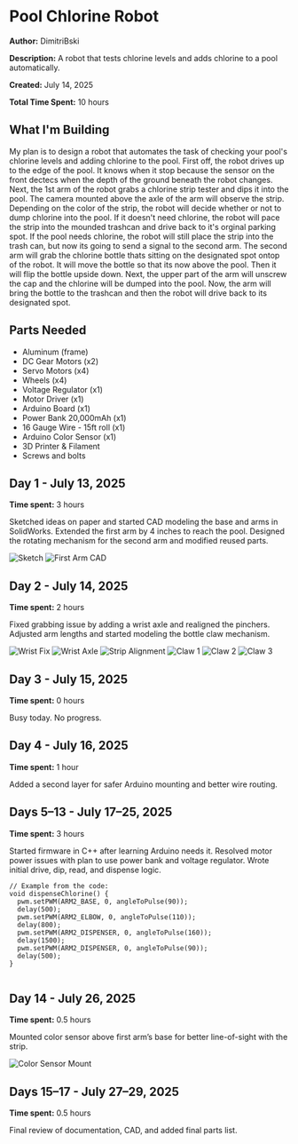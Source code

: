 
  <h1>Pool Chlorine Robot</h1>
  <p><strong>Author:</strong> DimitriBski</p>
  <p><strong>Description:</strong> A robot that tests chlorine levels and adds chlorine to a pool automatically.</p>
  <p><strong>Created:</strong> July 14, 2025</p>
  <p><strong>Total Time Spent:</strong> 10 hours</p>

  <h2>What I'm Building</h2>
  <p>
My plan is to design a robot that automates the task of checking your pool's chlorine levels and adding chlorine to the pool. First off, the robot drives up to the edge of the pool. It knows when it stop because the sensor on the front dectecs when the depth of the ground beneath the robot changes. Next, the 1st arm of the robot grabs a chlorine strip tester and dips it into the pool. The camera mounted above the axle of the arm will observe the strip. Depending on the color of the strip, the robot will decide whether or not to dump chlorine into the pool. If it doesn't need chlorine, the robot will pace the strip into the mounded trashcan and drive back to it's orginal parking spot. If the pool needs chlorine, the robot will still place the strip into the trash can, but now its going to send a signal to the second arm. The second arm will grab the chlorine bottle thats sitting on the designated spot ontop of the robot. It will move the bottle so that its now above the pool. Then it will flip the bottle upside down. Next, the upper part of the arm will unscrew the cap and the chlorine will be dumped into the pool. Now, the arm will bring the bottle to the trashcan and then the robot will drive back to its designated spot. 
  </p>

  <h2>Parts Needed</h2>
  <ul>
    <li>Aluminum (frame)</li>
    <li>DC Gear Motors (x2)</li>
    <li>Servo Motors (x4)</li>
    <li>Wheels (x4)</li>
    <li>Voltage Regulator (x1)</li>
    <li>Motor Driver (x1)</li>
    <li>Arduino Board (x1)</li>
    <li>Power Bank 20,000mAh (x1)</li>
    <li>16 Gauge Wire - 15ft roll (x1)</li>
    <li>Arduino Color Sensor (x1)</li>
    <li>3D Printer & Filament</li>
    <li>Screws and bolts</li>
  </ul>

  <h2>Day 1 - July 13, 2025</h2>
  <p><strong>Time spent:</strong> 3 hours</p>
  <p>Sketched ideas on paper and started CAD modeling the base and arms in SolidWorks. Extended the first arm by 4 inches to reach the pool. Designed the rotating mechanism for the second arm and modified reused parts.</p>
  <img src="https://github.com/user-attachments/assets/8851a367-5e4f-4001-9ea5-07eec8e3a6e3" alt="Sketch">
  <img src="https://github.com/user-attachments/assets/9e6b7d80-6d26-4538-93e1-2c22c2fbf0d6" alt="First Arm CAD">

  <h2>Day 2 - July 14, 2025</h2>
  <p><strong>Time spent:</strong> 2 hours</p>
  <p>Fixed grabbing issue by adding a wrist axle and realigned the pinchers. Adjusted arm lengths and started modeling the bottle claw mechanism.</p>
  <img src="https://github.com/user-attachments/assets/bbc4e759-200c-4d7f-b43e-c875669b1921" alt="Wrist Fix">
  <img src="https://github.com/user-attachments/assets/05046bb0-8019-4673-a663-14d244f7eaad" alt="Wrist Axle">
  <img src="https://github.com/user-attachments/assets/0b332710-92af-4342-8339-bf39206af1f5" alt="Strip Alignment">
  <img src="https://github.com/user-attachments/assets/849d3cb1-b497-4e0f-b2c2-e0af718780da" alt="Claw 1">
  <img src="https://github.com/user-attachments/assets/a63946a5-e3e6-4583-80dd-f5b985167145" alt="Claw 2">
  <img src="https://github.com/user-attachments/assets/c135d49a-98db-4ae9-b297-7abd8410991d" alt="Claw 3">

  <h2>Day 3 - July 15, 2025</h2>
  <p><strong>Time spent:</strong> 0 hours</p>
  <p>Busy today. No progress.</p>

  <h2>Day 4 - July 16, 2025</h2>
  <p><strong>Time spent:</strong> 1 hour</p>
  <p>Added a second layer for safer Arduino mounting and better wire routing.</p>

  <h2>Days 5–13 - July 17–25, 2025</h2>
  <p><strong>Time spent:</strong> 3 hours</p>
  <p>Started firmware in C++ after learning Arduino needs it. Resolved motor power issues with plan to use power bank and voltage regulator. Wrote initial drive, dip, read, and dispense logic.</p>

  <pre><code>// Example from the code:
void dispenseChlorine() {
  pwm.setPWM(ARM2_BASE, 0, angleToPulse(90));
  delay(500);
  pwm.setPWM(ARM2_ELBOW, 0, angleToPulse(110));
  delay(800);
  pwm.setPWM(ARM2_DISPENSER, 0, angleToPulse(160));
  delay(1500);
  pwm.setPWM(ARM2_DISPENSER, 0, angleToPulse(90));
  delay(500);
}
  </code></pre>

  <h2>Day 14 - July 26, 2025</h2>
  <p><strong>Time spent:</strong> 0.5 hours</p>
  <p>Mounted color sensor above first arm’s base for better line-of-sight with the strip.</p>
  <img src="https://github.com/user-attachments/assets/d0fba385-44eb-473f-8d2c-bde80f2bc20e" alt="Color Sensor Mount">

  <h2>Days 15–17 - July 27–29, 2025</h2>
  <p><strong>Time spent:</strong> 0.5 hours</p>
  <p>Final review of documentation, CAD, and added final parts list.</p>

</body>
</html>
